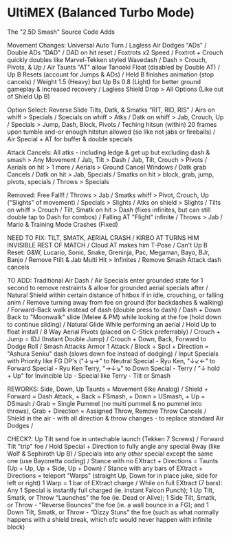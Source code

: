 # UltiMEX (Balanced Turbo Mode)
The "2.5D Smash" Source Code Adds

Movement Changes: Universal Auto Turn / Lagless Air Dodges "ADs" / Double ADs "DAD" / DAD on hit reset / Foxtrots x2 Speed / Foxtrot + Crouch quickly doubles like Marvel-Tekken styled Wavedash / Dash > Crouch, Pivots, & Up / Air Taunts "AT" allow Tanooki Float (disabled by Double AT) / Up B Resets (account for Jumps & ADs) / Held B finishes animation (stop cancels) / Weight 1.5 (Heavy) but Up Bs 0.8 (Light) for better ground gameplay & increased recovery / Lagless Shield Drop > All Options (Like out of Shield Up B)

Option Select: Reverse Slide Tilts, Datk, & Smatks “RIT, RID, RIS” / Airs on whiff > Specials / Specials on whiff > Atks / Datk on whiff > Jab, Crouch, Up / Specials > Jump, Dash, Block, Pivots /  Teching hitsun (within) 20 frames upon tumble and-or enough hitstun allowed (so like not jabs or fireballs) / Air Special + AT for buffer & double specials

Attack Cancels: All atks - including ledge & get up but excluding dash & smash > Any Movement / Jab, Tilt > Dash / Jab, Tilt, Crouch > Pivots / Aerials on hit > 1 more / Aerials > Ground Cancel Windows / Datk grab Cancels / Datk on hit > Jab, Specials / Smatks on hit > block, grab, jump, pivots, specials / Throws > Specials

Removed: Free Fall!! / Throws > Jab / Smatks whiff > Pivot, Crouch, Up ("Slights" of movement) / Specials > Slights / Atks on shield > Slights / Tilts on whiff > Crouch / Tilt, Smatk on hit > Dash (fixes infinites, but can still double tap to Dash for combos) / Falling AT "Flight" infinite / Throws > Jab / Mario & Training Mode Crashes (Fixed)

NEED TO FIX: TILT, SMATK, AERIAL CRASH / KIRBO AT TURNS HIM INVISIBLE REST OF MATCH / Cloud AT makes him T-Pose / Can't Up B Reset: G&W, Lucario, Sonic, Snake, Greninja, Pac, Megaman, Bayo, BJr, Banjo / Remove Ftilt & Jab Multi Hit > Infinites / Remove Smash Attack dash cancels

TO ADD: Traditional Air Dash / Air Specials enter grounded state for 1 second to remove restraints & allow for grounded aerial specials after / Natural Shield within certain distance of hitbox if in idle, crouching, or falling anim / Remove turning away from foe on ground (for backdashes & walking) / Forward-Back walk instead of dash (double press to dash) / Dash + Down Back to "Moonwalk" slide (Melee & PM) while looking at the foe (hold down to continue sliding) / Natural Glide While performing an aerial / Hold Up to float install / 8 Way Aerial Pivots (placed on C-Stick preferrably) / Crouch + Jump = IDJ (Instant Double Jump) / Crouch + Down, Back, Forward to Dodge Roll / Smash Attacks Armor 1 Attack / Block + Spcl + Direction = "Ashura Senku" dash (slows down foe instead of dodging) / Input Specials with Priority like FG DP's ("↓↘→" to Neutral Special - Ryu Ken, "↓↙←" to Forward Special - Ryu Ken Terry, "→↓↘" to Down Special - Terry / "↓ hold + Up" for Invincible Up - Special like Terry - Tilt or Smash

REWORKS: Side, Down, Up Taunts = Movement (like Analog) / Shield + Forward = Dash Attack, + Back = FSmash, + Down = USmash, + Up = DSmash / Grab = Single Pummel (no multi pummel & no pummel into throws), Grab + Direction = Assigned Throw, Remove Throw Cancels / Shield in the air - with all direction & throw changes - to replace standard Air Dodges / 

CHECK?: Up Tilt send foe in untechable launch (Tekken 7 Screws) / Forward Tilt "trip" foe / Hold Special + Direction to fully angle any special 8way (like Wolf & Sephiroth Up B) / Specials into any *other* special except the same one (use Bayonetta coding) / Stance with no EXtract + Directions = Taunts (Up + Up, Up + Side, Up + Down) / Stance with any bars of EXtract + Directions = teleport "Warps" (straight Up, Down for in place juke, side for left or right) 1 Warp = 1 bar of EXtract charge / While on full EXtract (7 bars): Any 1 Special is instantly full charged (ie. instant Falcon Punch); 1 Up Tilt, Smatk, or Throw “Launches” the foe (ie. Dead or Alive); 1 Side Tilt, Smatk, or Throw - “Reverse Bounces” the foe (ie. a wall bounce in a FG); and 1 Down Tilt, Smatk, or Throw - “Dizzy Stuns" the foe (such as what normally happens with a shield break, which ofc would never happen with infinite block)
